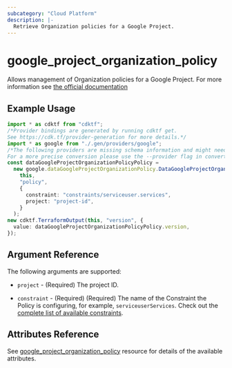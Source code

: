 ```yaml
---
subcategory: "Cloud Platform"
description: |-
  Retrieve Organization policies for a Google Project.
---
```


# google\_project\_organization\_policy

Allows management of Organization policies for a Google Project. For more information see
[the official
documentation](https://cloud.google.com/resource-manager/docs/organization-policy/overview)

## Example Usage

```typescript
import * as cdktf from "cdktf";
/*Provider bindings are generated by running cdktf get.
See https://cdk.tf/provider-generation for more details.*/
import * as google from "./.gen/providers/google";
/*The following providers are missing schema information and might need manual adjustments to synthesize correctly: google.
For a more precise conversion please use the --provider flag in convert.*/
const dataGoogleProjectOrganizationPolicyPolicy =
  new google.dataGoogleProjectOrganizationPolicy.DataGoogleProjectOrganizationPolicy(
    this,
    "policy",
    {
      constraint: "constraints/serviceuser.services",
      project: "project-id",
    }
  );
new cdktf.TerraformOutput(this, "version", {
  value: dataGoogleProjectOrganizationPolicyPolicy.version,
});

```

## Argument Reference

The following arguments are supported:

*   `project` - (Required) The project ID.

*   `constraint` - (Required) (Required) The name of the Constraint the Policy is configuring, for example, `serviceuserServices`. Check out the [complete list of available constraints](https://cloud.google.com/resource-manager/docs/organization-policy/understanding-constraints#available_constraints).

## Attributes Reference

See [google\_project\_organization\_policy](https://registry.terraform.io/providers/hashicorp/google/latest/docs/resources/google_project_organization_policy) resource for details of the available attributes.

